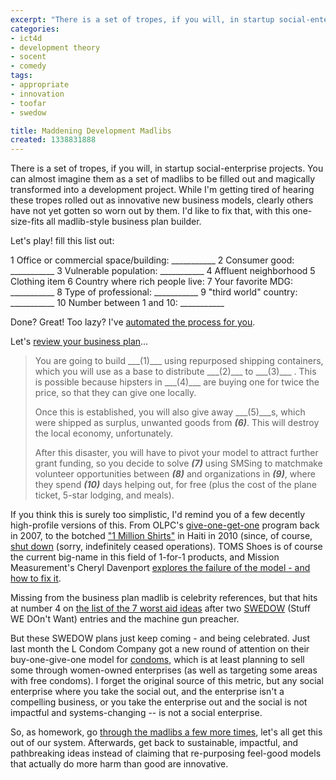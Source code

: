 ```yaml
---
excerpt: "There is a set of tropes, if you will, in startup social-enterprise projects."
categories:
- ict4d
- development theory
- socent
- comedy
tags:
- appropriate
- innovation
- toofar
- swedow

title: Maddening Development Madlibs
created: 1338831888
---
```

There is a set of tropes, if you will, in startup social-enterprise projects.  You can almost imagine them as a set of madlibs to be filled out and magically transformed into a development project.  While I'm getting tired of hearing these tropes rolled out as innovative new business models, clearly others have not yet gotten so worn out by them.  I'd like to fix that, with this one-size-fits all madlib-style business plan builder.

Let's play!  fill this list out:

1 Office or commercial space/building: ___________
2 Consumer good: ___________
3 Vulnerable population: ___________
4 Affluent neighborhood
5 Clothing item
6 Country where rich people live:
7 Your favorite MDG: ___________
8 Type of professional: ___________
9 "third world" country: ___________
10 Number between 1 and 10: ___________

Done? Great!  Too lazy?  I've <a href="https://joncamfield.com/devjargon/madlibs.html">automated the process for you</a>.

Let's <a href="https://joncamfield.com/blog/2012.06/maddening_development_madlibs">review your business plan</a>...
<!--break-->
<blockquote>You are going to build ___(1)___ using repurposed shipping containers, which you will use as a base to distribute  ___(2)___  to   ___(3)___ .  This is possible because hipsters in ___(4)___  are buying one for twice the price, so that they can give one locally.

Once this is established, you will also give away ___(5)___s, which were shipped as surplus, unwanted goods from ___(6)___.  This will destroy the local economy, unfortunately.

After this disaster, you will have to pivot your model to attract further grant funding, so you decide to solve ___(7)___ using SMSing to matchmake volunteer opportunities between ___(8)___ and organizations in ___(9)___, where they spend ___(10)___  days helping out, for free (plus the cost of the plane ticket, 5-star lodging, and meals).</blockquote>

If you think this is surely too simplistic, I'd remind you of a few decently high-profile versions of this.  From OLPC's <a href="https://www.olpcnews.com/countries/usa/olpc_xo_laptop_sale.html">give-one-get-one</a> program back in 2007, to the botched <a href="https://haitirewired.wired.com/profiles/blogs/botched-plan-to-donate-1">"1 Million Shirts"</a> in Haiti in 2010 (since, of course, <a href="https://1millionshirts.org/">shut down</a> (sorry, indefinitely ceased operations).  TOMS Shoes is of course the current big-name in this field of 1-for-1 products, and Mission Measurement's Cheryl Davenport <a href="https://www.fastcoexist.com/1679628/the-broken-buy-one-give-one-model-three-ways-to-save-toms-shoes">explores the failure of the model - and how to fix it</a>.

Missing from the business plan madlib is celebrity references, but that hits at number 4 on <a href="https://matadornetwork.com/change/7-worst-international-aid-ideas/">the list of the 7 worst aid ideas</a> after two <a href="https://talesfromethehood.com/2010/04/20/swedow/">SWEDOW</a> (Stuff WE DOn't Want) entries and the machine gun preacher.

But these SWEDOW plans just keep coming - and being celebrated.  Just last month the L Condom Company got a new round of attention on their buy-one-give-one model for <a href="https://www.fastcoexist.com/1679869/a-new-condom-to-keep-the-developing-world-having-safe-sex">condoms</a>, which is at least planning to sell some through women-owned enterprises (as well as targeting some areas with free condoms).  I forget the original source of this metric, but any social enterprise where you take the social out, and the enterprise isn't a compelling business, or you take the enterprise out and the social is not impactful and systems-changing -- is not a social enterprise.

So, as homework, go <a href="https://joncamfield.com/devjargon/madlibs.html">through the madlibs a few more times</a>, let's all get this out of our system.  Afterwards, get back to sustainable, impactful, and pathbreaking ideas instead of claiming that re-purposing feel-good models that actually do more harm than good are innovative.
